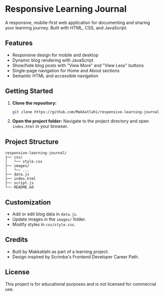 # Responsive Learning Journal

A responsive, mobile-first web application for documenting and sharing your learning journey. Built with HTML, CSS, and JavaScript.

## Features
- Responsive design for mobile and desktop
- Dynamic blog rendering with JavaScript
- Show/hide blog posts with "View More" and "View Less" buttons
- Single-page navigation for Home and About sections
- Semantic HTML and accessible navigation

## Getting Started

1. **Clone the repository:**
   ```bash
   git clone https://github.com/Makkatlahi/responsive-learning-journal.git
   ```
2. **Open the project folder:**
   Navigate to the project directory and open `index.html` in your browser.

## Project Structure
```
responsive-learning-journal/
├── css/
│   └── style.css
├── images/
│   └── ...
├── data.js
├── index.html
├── script.js
└── README.md
```

## Customization
- Add or edit blog data in `data.js`.
- Update images in the `images/` folder.
- Modify styles in `css/style.css`.

## Credits
- Built by Makkatlahi as part of a learning project.
- Design inspired by Scrimba's Frontend Developer Career Path.

## License
This project is for educational purposes and is not licensed for commercial use.
